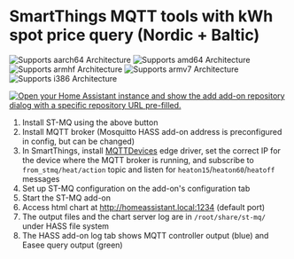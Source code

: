 # SmartThings MQTT tools with kWh spot price query (Nordic + Baltic)

![Supports aarch64 Architecture][aarch64-shield]
![Supports amd64 Architecture][amd64-shield]
![Supports armhf Architecture][armhf-shield]
![Supports armv7 Architecture][armv7-shield]
![Supports i386 Architecture][i386-shield]


[![Open your Home Assistant instance and show the add add-on repository dialog with a specific repository URL pre-filled.](https://my.home-assistant.io/badges/supervisor_add_addon_repository.svg)](https://my.home-assistant.io/redirect/supervisor_add_addon_repository/?repository_url=https%3A%2F%2Fgithub.com%2Fhokkanen%2Fst-mq)

1. Install ST-MQ using the above button
2. Install MQTT broker (Mosquitto HASS add-on address is preconfigured in config, but can be changed)
3. In SmartThings, install [MQTTDevices](https://github.com/toddaustin07/MQTTDevices) edge driver, set the correct IP for the device where the MQTT broker is running, and subscribe to `from_stmq/heat/action` topic and listen for `heaton15`/`heaton60`/`heatoff` messages
4. Set up ST-MQ configuration on the add-on's configuration tab
5. Start the ST-MQ add-on
6. Access html chart at http://homeassistant.local:1234 (default port)
7. The output files and the chart server log are in `/root/share/st-mq/` under HASS file system
8. The HASS add-on log tab shows MQTT controller output (blue) and Easee query output (green)

[aarch64-shield]: https://img.shields.io/badge/aarch64-yes-green.svg
[amd64-shield]: https://img.shields.io/badge/amd64-yes-green.svg
[armhf-shield]: https://img.shields.io/badge/armhf-yes-green.svg
[armv7-shield]: https://img.shields.io/badge/armv7-yes-green.svg
[i386-shield]: https://img.shields.io/badge/i386-yes-green.svg
